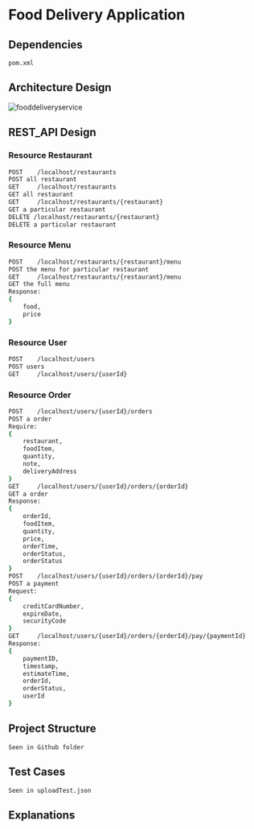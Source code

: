# Food Delivery Application 

## Dependencies
	pom.xml
	
## Architecture Design
![fooddeliveryservice](https://user-images.githubusercontent.com/10191895/27505768-f13bb228-585c-11e7-9281-0a56cfa869c5.jpg)

## REST_API Design
### Resource Restaurant

```bash
POST	/localhost/restaurants
POST all restaurant
GET 	/localhost/restaurants	
GET all restaurant
GET 	/localhost/restaurants/{restaurant}
GET a particular restaurant 
DELETE /localhost/restaurants/{restaurant}
DELETE a particular restaurant
```
### Resource Menu

```bash
POST 	/localhost/restaurants/{restaurant}/menu
POST the menu for particular restaurant
GET 	/localhost/restaurants/{restaurant}/menu
GET the full menu
Response:
{
	food,
	price
}
```

### Resource User

```bash
POST 	/localhost/users
POST users
GET 	/localhost/users/{userId}
```

### Resource Order

```bash
POST 	/localhost/users/{userId}/orders
POST a order
Require:
{
	restaurant,
	foodItem,
	quantity,
	note,
	deliveryAddress
}
GET 	/localhost/users/{userId}/orders/{orderId}
GET a order
Response:
{
	orderId,
	foodItem,
	quantity,
	price,
	orderTime,
	orderStatus,
	orderStatus	
}
POST 	/localhost/users/{userId}/orders/{orderId}/pay
POST a payment
Request:
{
	creditCardNumber,
	expireDate,
	securityCode
}
GET 	/localhost/users/{userId}/orders/{orderId}/pay/{paymentId}
Response:
{
	paymentID,
	timestamp,
	estimateTime,
	orderId,
	orderStatus,
	userId
}
```
## Project Structure
	Seen in Github folder
## Test Cases
	Seen in uploadTest.json
	
## Explanations
